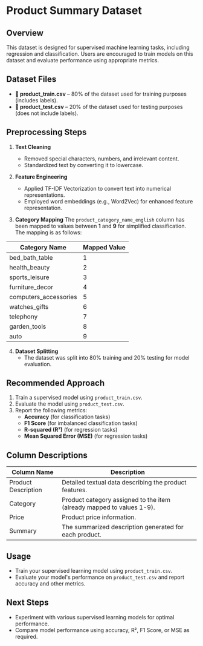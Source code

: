# Product Summary Dataset

## Overview
This dataset is designed for supervised machine learning tasks, including regression and classification. Users are encouraged to train models on this dataset and evaluate performance using appropriate metrics.

## Dataset Files
- **📂 product_train.csv** – 80% of the dataset used for training purposes (includes labels).
- **📂 product_test.csv** – 20% of the dataset used for testing purposes (does not include labels).

## Preprocessing Steps
1. **Text Cleaning**
   - Removed special characters, numbers, and irrelevant content.
   - Standardized text by converting it to lowercase.

2. **Feature Engineering**
   - Applied TF-IDF Vectorization to convert text into numerical representations.
   - Employed word embeddings (e.g., Word2Vec) for enhanced feature representation.

3. **Category Mapping**
   The `product_category_name_english` column has been mapped to values between **1** and **9** for simplified classification. The mapping is as follows:

| Category Name | Mapped Value |
|---------------------------|-----------------|
| bed_bath_table             | 1               |
| health_beauty              | 2               |
| sports_leisure             | 3               |
| furniture_decor            | 4               |
| computers_accessories      | 5               |
| watches_gifts              | 6               |
| telephony                  | 7               |
| garden_tools               | 8               |
| auto                       | 9               |

4. **Dataset Splitting**
   - The dataset was split into 80% training and 20% testing for model evaluation.

## Recommended Approach
1. Train a supervised model using `product_train.csv`.
2. Evaluate the model using `product_test.csv`.
3. Report the following metrics:
   - **Accuracy** (for classification tasks)
   - **F1 Score** (for imbalanced classification tasks)
   - **R-squared (R²)** (for regression tasks)
   - **Mean Squared Error (MSE)** (for regression tasks)

## Column Descriptions
| Column Name | Description |
|--------------|--------------|
| Product Description | Detailed textual data describing the product features. |
| Category | Product category assigned to the item (already mapped to values 1-9). |
| Price | Product price information. |
| Summary | The summarized description generated for each product. |

## Usage
- Train your supervised learning model using `product_train.csv`.
- Evaluate your model's performance on `product_test.csv` and report accuracy and other metrics.

## Next Steps
- Experiment with various supervised learning models for optimal performance.
- Compare model performance using accuracy, R², F1 Score, or MSE as required.
